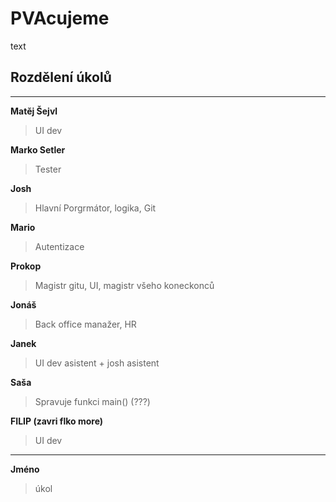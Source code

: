 # PVAcujeme

text

## Rozdělení úkolů
<hr>

**Matěj Šejvl**
> UI dev


**Marko Setler**
> Tester

**Josh**
> Hlavní Porgrmátor, logika, Git

**Mario**
> Autentizace

**Prokop**
> Magistr gitu, UI, magistr všeho koneckonců

**Jonáš**
> Back office manažer, HR

**Janek**
> UI dev asistent + josh asistent

**Saša**
> Spravuje funkci main() (???)

**FILIP (zavri flko more)**
> UI dev

<hr>

**Jméno**
> úkol









